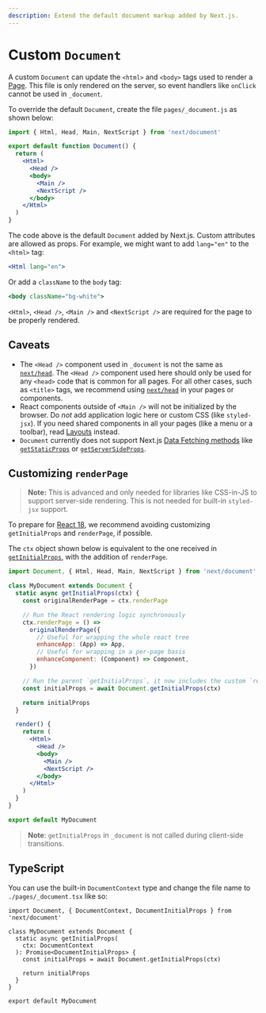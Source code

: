 ```yaml
---
description: Extend the default document markup added by Next.js.
---
```


# Custom `Document`

A custom `Document` can update the `<html>` and `<body>` tags used to render a [Page](/docs/basic-features/pages). This file is only rendered on the server, so event handlers like `onClick` cannot be used in `_document`.

To override the default `Document`, create the file `pages/_document.js` as shown below:

```jsx
import { Html, Head, Main, NextScript } from 'next/document'

export default function Document() {
  return (
    <Html>
      <Head />
      <body>
        <Main />
        <NextScript />
      </body>
    </Html>
  )
}
```

The code above is the default `Document` added by Next.js. Custom attributes are allowed as props. For example, we might want to add `lang="en"` to the `<html>` tag:

```jsx
<Html lang="en">
```

Or add a `className` to the `body` tag:

```jsx
<body className="bg-white">
```

`<Html>`, `<Head />`, `<Main />` and `<NextScript />` are required for the page to be properly rendered.

## Caveats

- The `<Head />` component used in `_document` is not the same as [`next/head`](/docs/api-reference/next/head). The `<Head />` component used here should only be used for any `<head>` code that is common for all pages. For all other cases, such as `<title>` tags, we recommend using [`next/head`](/docs/api-reference/next/head) in your pages or components.
- React components outside of `<Main />` will not be initialized by the browser. Do _not_ add application logic here or custom CSS (like `styled-jsx`). If you need shared components in all your pages (like a menu or a toolbar), read [Layouts](/docs/basic-features/layouts) instead.
- `Document` currently does not support Next.js [Data Fetching methods](/docs/basic-features/data-fetching/overview) like [`getStaticProps`](/docs/basic-features/data-fetching/get-static-props) or [`getServerSideProps`](/docs/basic-features/data-fetching/get-server-side-props).

## Customizing `renderPage`

> **Note:** This is advanced and only needed for libraries like CSS-in-JS to support server-side rendering. This is not needed for built-in `styled-jsx` support.

To prepare for [React 18](/docs/advanced-features/react-18), we recommend avoiding customizing `getInitialProps` and `renderPage`, if possible.

The `ctx` object shown below is equivalent to the one received in [`getInitialProps`](/docs/api-reference/data-fetching/get-initial-props#context-object), with the addition of `renderPage`.

```jsx
import Document, { Html, Head, Main, NextScript } from 'next/document'

class MyDocument extends Document {
  static async getInitialProps(ctx) {
    const originalRenderPage = ctx.renderPage

    // Run the React rendering logic synchronously
    ctx.renderPage = () =>
      originalRenderPage({
        // Useful for wrapping the whole react tree
        enhanceApp: (App) => App,
        // Useful for wrapping in a per-page basis
        enhanceComponent: (Component) => Component,
      })

    // Run the parent `getInitialProps`, it now includes the custom `renderPage`
    const initialProps = await Document.getInitialProps(ctx)

    return initialProps
  }

  render() {
    return (
      <Html>
        <Head />
        <body>
          <Main />
          <NextScript />
        </body>
      </Html>
    )
  }
}

export default MyDocument
```

> **Note**: `getInitialProps` in `_document` is not called during client-side transitions.

## TypeScript

You can use the built-in `DocumentContext` type and change the file name to `./pages/_document.tsx` like so:

```tsx
import Document, { DocumentContext, DocumentInitialProps } from 'next/document'

class MyDocument extends Document {
  static async getInitialProps(
    ctx: DocumentContext
  ): Promise<DocumentInitialProps> {
    const initialProps = await Document.getInitialProps(ctx)

    return initialProps
  }
}

export default MyDocument
```
